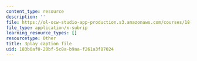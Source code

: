 ```yaml
---
content_type: resource
description: ''
file: https://ol-ocw-studio-app-production.s3.amazonaws.com/courses/18-01sc-single-variable-calculus-fall-2010/183b0af020bf5c8ab9aaf261a3f87024_rqkvDrYmKcc.vtt
file_type: application/x-subrip
learning_resource_types: []
resourcetype: Other
title: 3play caption file
uid: 183b0af0-20bf-5c8a-b9aa-f261a3f87024
---
```

